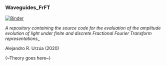 ### Waveguides_FrFT

[![Binder](https://mybinder.org/badge_logo.svg)](https://mybinder.org/v2/gh/rurz/Waveguides_FrFT/HEAD)

_A repository containing the source code for the evaluation of the amplitude evolution of light under finite and discrete Fractional Fourier Transform representations__

Alejandro R. Urzúa (2020)

(~Theory goes here~)


